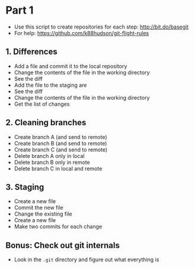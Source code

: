 # Part 1

* Use this script to create repositories for each step: http://bit.do/basegit
* For help: https://github.com/k88hudson/git-flight-rules

## 1. Differences

* Add a file and commit it to the local repository
* Change the contents of the file in the working directory
* See the diff
* Add the file to the staging are
* See the diff
* Change the contents of the file in the working directory
* Get the list of changes

## 2. Cleaning branches

* Create branch A (and send to remote)
* Create branch B (and send to remote)
* Create branch C (and send to remote)
* Delete branch A only in local
* Delete branch B only in remote
* Delete branch C in local and remote

## 3. Staging

* Create a new file
* Commit the new file
* Change the existing file
* Create a new file
* Make two commits for each change

## Bonus: Check out git internals

* Look in the `.git` directory and figure out what everything is